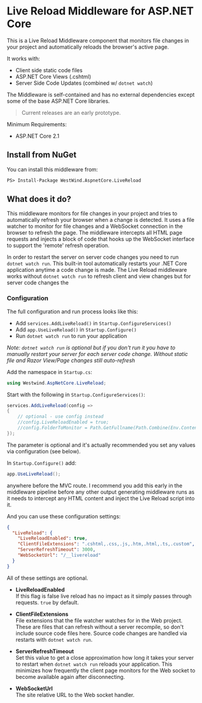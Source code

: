
# Live Reload Middleware for ASP.NET Core

This is a Live Reload Middleware component that monitors file changes in your project and automatically reloads the browser's active page.

It works with:

* Client side static code files 
* ASP.NET Core Views (.cshtml)
* Server Side Code Updates (combined w/ `dotnet watch`)


The Middleware is self-contained and has no external dependencies except some of the base ASP.NET Core libraries. 

> Current releases are an early prototype.

Minimum Requirements:

* ASP.NET Core 2.1

## Install from NuGet
You can install this middleware from:

```ps
PS> Install-Package WestWind.AspnetCore.LiveReload
```

## What does it do?
This middleware monitors for file changes in your project and tries to automatically refresh your browser when a change is detected. It uses a file watcher to monitor for file changes and a WebSocket connection in the browser to refresh the page. The middleware intercepts all HTML page requests and injects a block of code that hooks up the WebSocket interface to support the 'remote' refresh operation.

In order to restart the server on server code changes you need to run `dotnet watch run`. This built-in tool automatically restarts your .NET Core application anytime a code change is made. The Live Reload middleware works without `dotnet watch run` to refresh client and view changes but for server code changes the 

### Configuration
The full configuration and run process looks like this:

* Add `services.AddLiveReload()` in `Startup.ConfigureServices()`
* Add `app.UseLiveReload()` in `Startup.Configure()`
* Run `dotnet watch run` to run your application

*Note: `dotnet watch run` is optional but if you don't run it you have to manually restart your server for each server code change. Without static file and Razor View/Page changes still auto-refresh*

Add the namespace in `Startup.cs`:

```cs
using Westwind.AspNetCore.LiveReload;
```

Start with the following in `Startup.ConfigureServices()`:

```cs
services.AddLiveReload(config =>
{
    // optional - use config instead
    //config.LiveReloadEnabled = true;
    //config.FolderToMonitor = Path.GetFullname(Path.Combine(Env.ContentRootPath,"..")) ;
});
```

The parameter is optional and it's actually recommended you set any values via configuration (see below).

In `Startup.Configure()` add: 
 
```cs
app.UseLiveReload();
```

anywhere before the MVC route. I recommend you add this early in the middleware pipeline before any other output generating middleware runs as it needs to intercept any HTML content and inject the Live Reload script into it.

And you can use these configuration settings:

```json
{
  "LiveReload": {
    "LiveReloadEnabled": true,
    "ClientFileExtensions": ".cshtml,.css,.js,.htm,.html,.ts,.custom",
    "ServerRefreshTimeout": 3000,
    "WebSocketUrl": "/__livereload"
  }
}
```

All of these settings are optional.

* **LiveReloadEnabled**  
If this flag is false live reload has no impact as it simply passes through requests. `true` by default.

* **ClientFileExtensions**  
File extensions that the file watcher watches for in the Web project. These are files that can refresh without a server recompile, so don't include source code files here. Source code changes are handled via restarts with `dotnet watch run`.

* **ServerRefreshTimeout**  
Set this value to get a close approximation how long it takes your server to restart when `dotnet watch run` reloads your application. This minimizes how frequently the client page monitors for the Web socket to become available again after disconnecting.

* **WebSocketUrl**  
The site relative URL to the Web socket handler.


